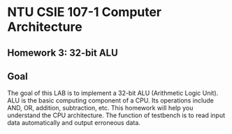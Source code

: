 # NTU CSIE 107-1 Computer Architecture 
## Homework 3: 32-bit ALU
## Goal
The goal of this LAB is to implement a 32-bit ALU (Arithmetic Logic Unit). ALU is the basic computing component of a CPU. Its operations include AND, OR, addition, subtraction, etc. This homework will help you understand the CPU architecture.  The function of testbench is to read input data automatically and output erroneous  data.  
